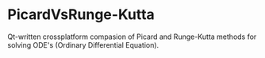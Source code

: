 # PicardVsRunge-Kutta
Qt-written crossplatform compasion of Picard and Runge-Kutta methods for solving ODE's (Ordinary Differential Equation).
